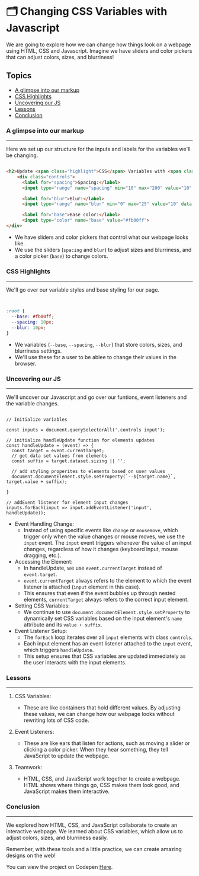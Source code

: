 # 🗂️ Changing CSS Variables with Javascript

We are going to explore how we can change how things look on a webpage using HTML, CSS and Javascript. Imagine we have sliders and color pickers that can adjust colors, sizes, and blurriness!

## Topics
- [A glimpse into our markup](#a-glimpse-into-our-markup)
- [CSS Highlights](#css-highlights)
- [Uncovering our JS](#uncovering-our-js)
- [Lessons](#lessons)
- [Conclusion](#conclusion)

### A glimpse into our markup

___

Here we set up our structure for the inputs and labels for the variables we'll be changing.

```HTML

<h2>Update <span class="highlight">CSS</span> Variables with <span class="highlight">JS</span></h2>
    <div class="controls">
      <label for="spacing">Spacing:</label>
      <input type="range" name="spacing" min="10" max="200" value="10" data-sizing="px" id="spacing">

      <label for="blur">Blur:</label>
      <input type="range" name="blur" min="0" max="25" value="10" data-sizing="px" id="blur">

      <label for="base">Base color:</label>
      <input type="color" name="base" value="#fb00ff">
</div>

```

- We have sliders and color pickers that control what our webpage looks like.
- We use the sliders (`spacing` and `blur`) to adjust sizes and blurriness, and a color picker (`base`) to change colors.


### CSS Highlights

___

We'll go over our variable styles and base styling for our page.


```CSS


:root {
  --base: #fb00ff;
  --spacing: 10px;
  --blur: 10px;
}


```

- We variables (`--base`, `--spacing`, `--blur`) that store colors, sizes, and blurriness settings.
- We'll use these for a user to be ablee to change their values in the browser.

### Uncovering our JS

___

We'll uncover our Javascript and go over our funtions, event listeners and the variable changes.

```JS

// Initialize variables

const inputs = document.querySelectorAll('.controls input');

// initialize handleUpdate function for elements updates
const handleUpdate = (event) => {
  const target = event.currentTarget;
  // get data set values from elements
  const suffix = target.dataset.sizing || '';
  
  // add styling properites to elements based on user values
  document.documentElement.style.setProperty(`--${target.name}`, target.value + suffix);

}

// addEvent listener for element input changes
inputs.forEach(input => input.addEventListener('input', handleUpdate));

```

- Event Handling Change:
    - Instead of using specific events like `change` or `mousemove`, which trigger only when the value changes or mouse moves, we use the `input` event. The `input` event triggers whenever the value of an input changes, regardless of how it changes (keyboard input, mouse dragging, etc.).
- Accessing the Element:
    - In handleUpdate, we use `event.currentTarget` instead of `event.target`.
    - `event.currentTarget` always refers to the element to which the event listener is attached (`input` element in this case).
    - This ensures that even if the event bubbles up through nested elements, `currentTarget` always refers to the correct input element.
- Setting CSS Variables:
    - We continue to use `document.documentElement.style.setProperty` to dynamically set CSS variables based on the input element's `name` attribute and its `value + suffix`.
- Event Listener Setup:
    - The `forEach` loop iterates over all `input` elements with class `controls`.
    - Each input element has an event listener attached to the `input` event, which triggers `handleUpdate`.
    - This setup ensures that CSS variables are updated immediately as the user interacts with the input elements.


### Lessons
___

1. CSS Variables:
    - These are like containers that hold different values. By adjusting these values, we can change how our webpage looks without rewriting lots of CSS code.

2. Event Listeners:
    - These are like ears that listen for actions, such as moving a slider or clicking a color picker. When they hear something, they tell JavaScript to update the webpage.

3. Teamwork:
    - HTML, CSS, and JavaScript work together to create a webpage. HTML shows where things go, CSS makes them look good, and JavaScript makes them interactive.

### Conclusion
___

We explored how HTML, CSS, and JavaScript collaborate to create an interactive webpage. We learned about CSS variables, which allow us to adjust colors, sizes, and blurriness easily. 

Remember, with these tools and a little practice, we can create amazing designs on the web!

You can view the project on Codepen [Here](). 
